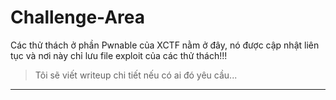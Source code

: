 # Challenge-Area

Các thử thách ở phần Pwnable của XCTF nằm ở đây, nó được cập nhật liên tục và nơi này chỉ lưu file exploit của các thử thách!!!

>Tôi sẽ viết writeup chi tiết nếu có ai đó yêu cầu...

---------------------------------------------------------
